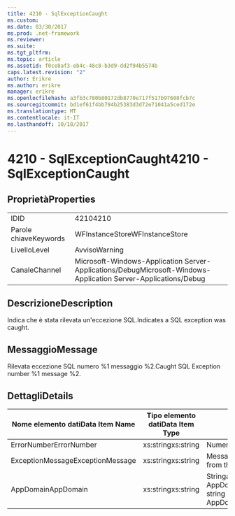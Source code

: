 ```yaml
---
title: 4210 - SqlExceptionCaught
ms.custom: 
ms.date: 03/30/2017
ms.prod: .net-framework
ms.reviewer: 
ms.suite: 
ms.tgt_pltfrm: 
ms.topic: article
ms.assetid: f0ce8af3-eb4c-48c8-b3d9-dd2f94b5574b
caps.latest.revision: "2"
author: Erikre
ms.author: erikre
manager: erikre
ms.openlocfilehash: a3fb3c780b80172db8770e717f517b97608fcb7c
ms.sourcegitcommit: bd1ef61f4bb794b25383d3d72e71041a5ced172e
ms.translationtype: MT
ms.contentlocale: it-IT
ms.lasthandoff: 10/18/2017
---
```

# <a name="4210---sqlexceptioncaught"></a><span data-ttu-id="09c12-102">4210 - SqlExceptionCaught</span><span class="sxs-lookup"><span data-stu-id="09c12-102">4210 - SqlExceptionCaught</span></span>
## <a name="properties"></a><span data-ttu-id="09c12-103">Proprietà</span><span class="sxs-lookup"><span data-stu-id="09c12-103">Properties</span></span>  
  
|||  
|-|-|  
|<span data-ttu-id="09c12-104">ID</span><span class="sxs-lookup"><span data-stu-id="09c12-104">ID</span></span>|<span data-ttu-id="09c12-105">4210</span><span class="sxs-lookup"><span data-stu-id="09c12-105">4210</span></span>|  
|<span data-ttu-id="09c12-106">Parole chiave</span><span class="sxs-lookup"><span data-stu-id="09c12-106">Keywords</span></span>|<span data-ttu-id="09c12-107">WFInstanceStore</span><span class="sxs-lookup"><span data-stu-id="09c12-107">WFInstanceStore</span></span>|  
|<span data-ttu-id="09c12-108">Livello</span><span class="sxs-lookup"><span data-stu-id="09c12-108">Level</span></span>|<span data-ttu-id="09c12-109">Avviso</span><span class="sxs-lookup"><span data-stu-id="09c12-109">Warning</span></span>|  
|<span data-ttu-id="09c12-110">Canale</span><span class="sxs-lookup"><span data-stu-id="09c12-110">Channel</span></span>|<span data-ttu-id="09c12-111">Microsoft-Windows-Application Server-Applications/Debug</span><span class="sxs-lookup"><span data-stu-id="09c12-111">Microsoft-Windows-Application Server-Applications/Debug</span></span>|  
  
## <a name="description"></a><span data-ttu-id="09c12-112">Descrizione</span><span class="sxs-lookup"><span data-stu-id="09c12-112">Description</span></span>  
 <span data-ttu-id="09c12-113">Indica che è stata rilevata un'eccezione SQL.</span><span class="sxs-lookup"><span data-stu-id="09c12-113">Indicates a SQL exception was caught.</span></span>  
  
## <a name="message"></a><span data-ttu-id="09c12-114">Messaggio</span><span class="sxs-lookup"><span data-stu-id="09c12-114">Message</span></span>  
 <span data-ttu-id="09c12-115">Rilevata eccezione SQL numero %1 messaggio %2.</span><span class="sxs-lookup"><span data-stu-id="09c12-115">Caught SQL Exception number %1 message %2.</span></span>  
  
## <a name="details"></a><span data-ttu-id="09c12-116">Dettagli</span><span class="sxs-lookup"><span data-stu-id="09c12-116">Details</span></span>  
  
|<span data-ttu-id="09c12-117">Nome elemento dati</span><span class="sxs-lookup"><span data-stu-id="09c12-117">Data Item Name</span></span>|<span data-ttu-id="09c12-118">Tipo elemento dati</span><span class="sxs-lookup"><span data-stu-id="09c12-118">Data Item Type</span></span>|<span data-ttu-id="09c12-119">Descrizione</span><span class="sxs-lookup"><span data-stu-id="09c12-119">Description</span></span>|  
|--------------------|--------------------|-----------------|  
|<span data-ttu-id="09c12-120">ErrorNumber</span><span class="sxs-lookup"><span data-stu-id="09c12-120">ErrorNumber</span></span>|<span data-ttu-id="09c12-121">xs:string</span><span class="sxs-lookup"><span data-stu-id="09c12-121">xs:string</span></span>|<span data-ttu-id="09c12-122">Numero di errore SQL.</span><span class="sxs-lookup"><span data-stu-id="09c12-122">The SQL error number.</span></span>|  
|<span data-ttu-id="09c12-123">ExceptionMessage</span><span class="sxs-lookup"><span data-stu-id="09c12-123">ExceptionMessage</span></span>|<span data-ttu-id="09c12-124">xs:string</span><span class="sxs-lookup"><span data-stu-id="09c12-124">xs:string</span></span>|<span data-ttu-id="09c12-125">Messaggio dell'eccezione SQL.</span><span class="sxs-lookup"><span data-stu-id="09c12-125">The message from the SQL exception.</span></span>|  
|<span data-ttu-id="09c12-126">AppDomain</span><span class="sxs-lookup"><span data-stu-id="09c12-126">AppDomain</span></span>|<span data-ttu-id="09c12-127">xs:string</span><span class="sxs-lookup"><span data-stu-id="09c12-127">xs:string</span></span>|<span data-ttu-id="09c12-128">Stringa restituita da AppDomain.CurrentDomain.FriendlyName.</span><span class="sxs-lookup"><span data-stu-id="09c12-128">The string returned by AppDomain.CurrentDomain.FriendlyName.</span></span>|
